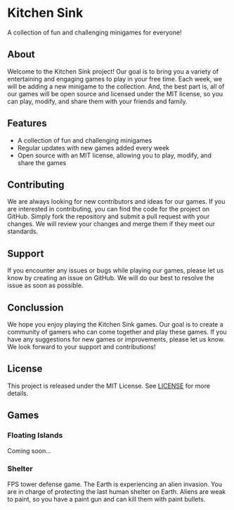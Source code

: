 # Kitchen Sink

A collection of fun and challenging minigames for everyone!

## About

Welcome to the Kitchen Sink project! Our goal is to bring you a
variety of entertaining and engaging games to play in your free
time. Each week, we will be adding a new minigame to the
collection. And, the best part is, all of our games will be open
source and licensed under the MIT license, so you can play, modify,
and share them with your friends and family.


## Features

- A collection of fun and challenging minigames
- Regular updates with new games added every week
- Open source with an MIT license, allowing you to play, modify, and share the games

## Contributing

We are always looking for new contributors and ideas for our games. If
you are interested in contributing, you can find the code for the
project on GitHub. Simply fork the repository and submit a pull
request with your changes. We will review your changes and merge them
if they meet our standards.

## Support

If you encounter any issues or bugs while playing our games, please
let us know by creating an issue on GitHub. We will do our best to
resolve the issue as soon as possible.

## Conclussion

We hope you enjoy playing the Kitchen Sink games. Our goal is to
create a community of gamers who can come together and play these
games. If you have any suggestions for new games or improvements,
please let us know. We look forward to your support and contributions!

## License

This project is released under the MIT License. See [LICENSE](LICENSE)
for more details.

## Games

### Floating Islands

Coming soon...

### Shelter

FPS tower defense game. The Earth is experiencing an alien
invasion. You are in charge of protecting the last human shelter on
Earth. Aliens are weak to paint, so you have a paint gun and can kill
them with paint bullets.

